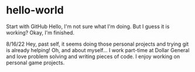 # hello-world
Start with GitHub
Hello, I'm not sure what I'm doing.
But I guess it is working?
Okay, I'm finished.

8/16/22
Hey, past self, it seems doing those personal projects and trying git is already helping! Oh, and about myself... I work part-time at Dollar General and love problem solving and writing pieces of code. I enjoy working on personal game projects.

